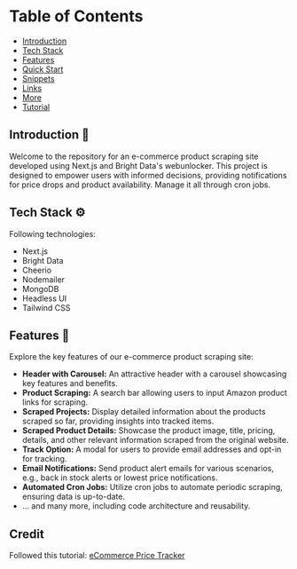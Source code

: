 # Table of Contents

- [Introduction](#introduction)
- [Tech Stack](#tech-stack)
- [Features](#features)
- [Quick Start](#quick-start)
- [Snippets](#snippets)
- [Links](#links)
- [More](#more)
- [Tutorial](#tutorial)

## Introduction 🤖

Welcome to the repository for an e-commerce product scraping site developed using Next.js and Bright Data's webunlocker. This project is designed to empower users with informed decisions, providing notifications for price drops and product availability. Manage it all through cron jobs.

## Tech Stack ⚙️

Following technologies:

- Next.js
- Bright Data
- Cheerio
- Nodemailer
- MongoDB
- Headless UI
- Tailwind CSS

## Features 🔋

Explore the key features of our e-commerce product scraping site:

- **Header with Carousel:** An attractive header with a carousel showcasing key features and benefits.
- **Product Scraping:** A search bar allowing users to input Amazon product links for scraping.
- **Scraped Projects:** Display detailed information about the products scraped so far, providing insights into tracked items.
- **Scraped Product Details:** Showcase the product image, title, pricing, details, and other relevant information scraped from the original website.
- **Track Option:** A modal for users to provide email addresses and opt-in for tracking.
- **Email Notifications:** Send product alert emails for various scenarios, e.g., back in stock alerts or lowest price notifications.
- **Automated Cron Jobs:** Utilize cron jobs to automate periodic scraping, ensuring data is up-to-date.
- ... and many more, including code architecture and reusability.

## Credit

Followed this tutorial: [eCommerce Price Tracker](https://www.youtube.com/watch?v=lh9XVGv6BHs&list=WL&index=9&t=4021s)
